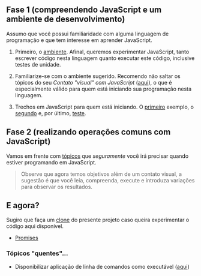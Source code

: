 ## Fase 1 (compreendendo JavaScript e um ambiente de desenvolvimento)

Assumo que você possui familiaridade com alguma linguagem de programação e que tem interesse em aprender JavaScript.

1. Primeiro, o [ambiente](documentos/ambiente.md). Afinal, queremos experimentar JavaScript, tanto escrever código nesta linguagem quanto executar este código, inclusive testes de unidade.

1. Familiarize-se com o ambiente sugerido. Recomendo não saltar os tópicos do seu _Contato "visual" com JavaScript_ ([aqui](topicos/primeiro/README.md)), o que é especialmente válido para quem está iniciando sua programação nesta linguagem.

1. Trechos em JavaScript para quem está iniciando. O [primeiro](topicos/inicio/primeiro/README.md) exemplo, o [segundo](topicos/inicio/segundo/README.md) e, por último, [teste](./topicos/inicio/teste/README.md).

## Fase 2 (realizando operações comuns com JavaScript)
Vamos em frente com [tópicos](topicos/ambientacao/README.md) que *seguramente* você irá precisar quando estiver programando em JavaScript. 

> Observe que agora temos objetivos além de um contato visual, a sugestão é que você leia, compreenda, execute e introduza variações para  observar os resultados.

## E agora?
Sugiro que faça um [clone](https://asciinema.org/a/161953) do presente projeto caso queira experimentar o código aqui disponível.

- [Promises](outros/promises)

### Tópicos "quentes"...
- Disponibilizar aplicação de linha de comandos como executável ([aqui](https://www.google.com.br/amp/s/x-team.com/blog/a-guide-to-creating-a-nodejs-command/amp/))

